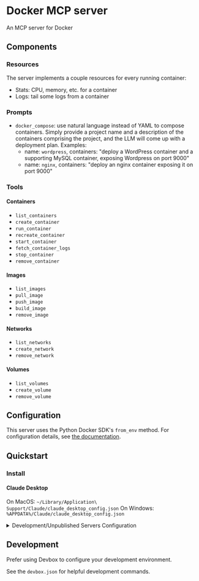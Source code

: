 # Docker MCP server

An MCP server for Docker

## Components

### Resources

The server implements a couple resources for every running container:

- Stats: CPU, memory, etc. for a container
- Logs: tail some logs from a container

### Prompts

- `docker_compose`: use natural language instead of YAML to compose containers. Simply provide a project name and a description of the containers comprising the project, and the LLM will come up with a deployment plan. Examples:
    - name: `wordpress`, containers: "deploy a WordPress container and a supporting MySQL container, exposing Wordpress on port 9000"
    - name: `nginx`, containers: "deploy an nginx container exposing it on port 9000"

### Tools

#### Containers

- `list_containers`
- `create_container`
- `run_container`
- `recreate_container`
- `start_container`
- `fetch_container_logs`
- `stop_container`
- `remove_container`

#### Images

- `list_images`
- `pull_image`
- `push_image`
- `build_image`
- `remove_image`

#### Networks

- `list_networks`
- `create_network`
- `remove_network`

#### Volumes

- `list_volumes`
- `create_volume`
- `remove_volume`

## Configuration

This server uses the Python Docker SDK's `from_env` method. For configuration details, see [the documentation](https://docker-py.readthedocs.io/en/stable/client.html#docker.client.from_env).

## Quickstart

### Install

#### Claude Desktop

On MacOS: `~/Library/Application\ Support/Claude/claude_desktop_config.json`
On Windows: `%APPDATA%/Claude/claude_desktop_config.json`

<details>
  <summary>Development/Unpublished Servers Configuration</summary>
  ```
  "mcpServers": {
    "mcp-server-docker": {
      "command": "uv",
      "args": [
        "--directory",
        "/path/to/repo",
        "run",
        "mcp-server-docker"
      ]
    }
  }
  ```
</details>

## Development

Prefer using Devbox to configure your development environment.

See the `devbox.json` for helpful development commands.
